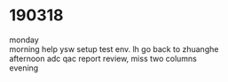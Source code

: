 # 190318

monday  
morning help ysw setup test env. lh go back to zhuanghe     
afternoon adc qac report review, miss two columns   
evening   